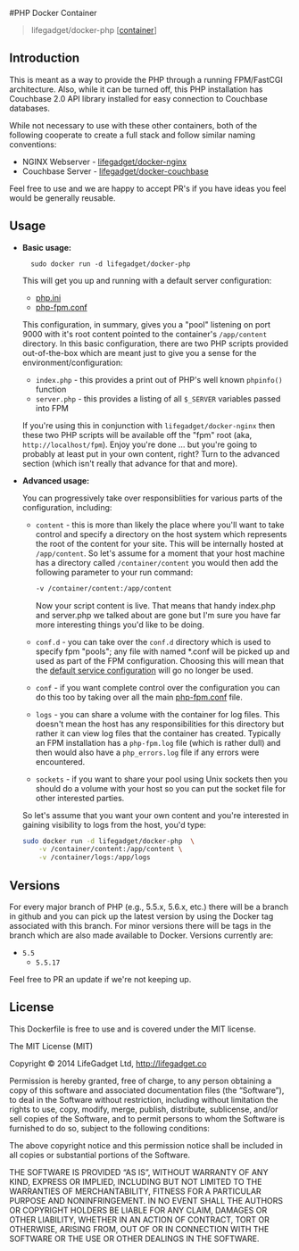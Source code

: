 #PHP Docker Container
> lifegadget/docker-php [[container](https://registry.hub.docker.com/u/lifegadget/docker-php/)]

## Introduction

This is meant as a way to provide the PHP through a running FPM/FastCGI architecture. Also, while it can be turned off, this PHP installation has Couchbase 2.0 API library installed for easy connection to Couchbase databases.

While not necessary to use with these other containers, both of the following cooperate to create a full stack and follow similar naming conventions:

- NGINX Webserver - [lifegadget/docker-nginx](https://github.com/lifegadget/docker-nginx)
- Couchbase Server - [lifegadget/docker-couchbase](https://github.com/lifegadget/docker-couchbase)

Feel free to use and we are happy to accept PR's if you have ideas you feel would be generally reusable.

## Usage ##

- **Basic usage:**
	
		sudo docker run -d lifegadget/docker-php

	This will get you up and running with a default server configuration:

	- [php.ini](https://github.com/lifegadget/docker-php/blob/master/resources/php.ini)
	- [php-fpm.conf](https://github.com/lifegadget/docker-php/blob/master/resources/php-fpm.conf)

	This configuration, in summary, gives you a "pool" listening on port 9000 with it's root content pointed to the container's `/app/content` directory. In this basic configuration, there are two PHP scripts provided out-of-the-box which are meant just to give you a sense for the environment/configuration:

	- `index.php` - this provides a print out of PHP's well known `phpinfo()` function
	- `server.php` - this provides a listing of all `$_SERVER` variables passed into FPM

	If you're using this in conjunction with `lifegadget/docker-nginx` then these two PHP scripts will be available off the "fpm" root (aka, `http://localhost/fpm`). Enjoy you're done ... but you're going to probably at least put in your own content, right? Turn to the advanced section (which isn't really that advance for that and more).

- **Advanced usage:**

	You can progressively take over responsiblities for various parts of the configuration, including:

	- `content` - this is more than likely the place where you'll want to take control and specify a directory on the host system which represents the root of the content for your site. This will be internally hosted at `/app/content`. So let's assume for a moment that your host machine has a directory called `/container/content` you would then add the following parameter to your run command:
	
		````bash
		-v /container/content:/app/content
		````

		Now your script content is live. That means that handy index.php and server.php we talked about are gone but I'm sure you have far more interesting things you'd like to be doing. 
	
	- `conf.d` - you can take over the `conf.d` directory which is used to specify fpm "pools"; any file with named *.conf will be picked up and used as part of the FPM configuration. Choosing this will mean that the [default service configuration](https://github.com/lifegadget/docker-php/blob/master/resources/default.conf) will go no longer be used.
	-  `conf` - if you want complete control over the configuration you can do this too by taking over all the main [php-fpm.conf](https://github.com/lifegadget/docker-php/blob/master/resources/php-fpm.conf) file.
	-  `logs` - you can share a volume with the container for log files. This doesn't mean the host has any responsibilities for this directory but rather it can view log files that the container has created. Typically an FPM installation has a `php-fpm.log` file (which is rather dull) and then would also have a `php_errors.log` file if any errors were encountered.
	- `sockets` - if you want to share your pool using Unix sockets then you should do a volume with your host so you can put the socket file for other interested parties.
	
	So let's assume that you want your own content and you're interested in gaining visibility to logs from the host, you'd type:

	````bash
	sudo docker run -d lifegadget/docker-php  \
		-v /container/content:/app/content \
		-v /container/logs:/app/logs
	````

## Versions ##

For every major branch of PHP (e.g., 5.5.x, 5.6.x, etc.) there will be a branch in github and you can pick up the latest version by using the Docker tag associated with this branch. For minor versions there will be tags in the branch which are also made available to Docker. Versions currently are:

- `5.5`
	- `5.5.17`

Feel free to PR an update if we're not keeping up.


## License ##

This Dockerfile is free to use and is covered under the MIT license. 

The MIT License (MIT)

Copyright © 2014 LifeGadget Ltd, http://lifegadget.co

Permission is hereby granted, free of charge, to any person obtaining a copy of this software and associated documentation files (the “Software”), to deal in the Software without restriction, including without limitation the rights to use, copy, modify, merge, publish, distribute, sublicense, and/or sell copies of the Software, and to permit persons to whom the Software is furnished to do so, subject to the following conditions:

The above copyright notice and this permission notice shall be included in all copies or substantial portions of the Software.

THE SOFTWARE IS PROVIDED “AS IS”, WITHOUT WARRANTY OF ANY KIND, EXPRESS OR IMPLIED, INCLUDING BUT NOT LIMITED TO THE WARRANTIES OF MERCHANTABILITY, FITNESS FOR A PARTICULAR PURPOSE AND NONINFRINGEMENT. IN NO EVENT SHALL THE AUTHORS OR COPYRIGHT HOLDERS BE LIABLE FOR ANY CLAIM, DAMAGES OR OTHER LIABILITY, WHETHER IN AN ACTION OF CONTRACT, TORT OR OTHERWISE, ARISING FROM, OUT OF OR IN CONNECTION WITH THE SOFTWARE OR THE USE OR OTHER DEALINGS IN THE SOFTWARE.
